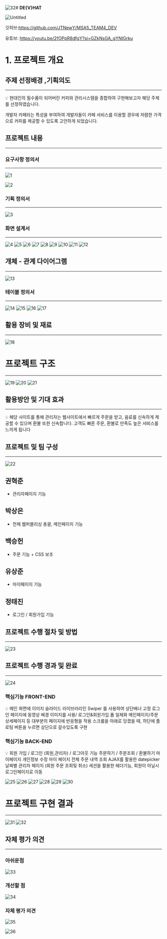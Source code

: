 ![32](https://github.com/JTNewY/MSA5_TEAM4_DEV/assets/151705894/8255c1ca-1328-495e-8ad3-8a8fa054ed67)# **DE{V}HAT**

![Untitled](https://github.com/JTNewY/MSA5_TEAM4_DEV/assets/151705894/6a7bef50-0496-4580-8cd4-0614a4bc50ec)


깃허브:https://github.com/JTNewY/MSA5_TEAM4_DEV

유튜브: https://youtu.be/2fOPpR8dfgY?si=GZkNsGA_gYNIGrku

# 1. 프로젝트 개요

## 주제 선정배경 ,기획의도

---

<aside>
💡 현대인의 필수품이 되어버린 커피와 관리시스템을 종합하여 구현해보고자 해당 주제를 선정하였습니다.

개발자 카페라는 특성을 부여하여 개발자들이 카페 서비스를 이용할 경우에 저렴한 가격으로 커피를 제공할 수 있도록 고안하게 되었습니다.

</aside>

## 프로젝트 내용

---

### 요구사항 정의서

---
![1](https://github.com/JTNewY/MSA5_TEAM4_DEV/assets/151705894/98b03a95-bc6b-42e4-96d8-c8eb8fb3e89f)

![2](https://github.com/JTNewY/MSA5_TEAM4_DEV/assets/151705894/aa939c66-64ee-4154-821a-959e0515db5b)


### 기획 정의서

---
![3](https://github.com/JTNewY/MSA5_TEAM4_DEV/assets/151705894/e4b4a2dc-fd7d-44d3-9dcd-69527192991b)



### 화면 설계서

---
![4](https://github.com/JTNewY/MSA5_TEAM4_DEV/assets/151705894/df6e7d30-631a-43dd-8295-1cbb0580522b)
![5](https://github.com/JTNewY/MSA5_TEAM4_DEV/assets/151705894/7af52bab-4e5a-48e1-af8d-d97e2b4e51d9)
![6](https://github.com/JTNewY/MSA5_TEAM4_DEV/assets/151705894/b808dfb6-ab50-4170-b125-a9c812c72aad)
![7](https://github.com/JTNewY/MSA5_TEAM4_DEV/assets/151705894/593b42ab-2bbc-4462-a44e-13f5f8247810)
![8](https://github.com/JTNewY/MSA5_TEAM4_DEV/assets/151705894/f4fe8ee0-44fb-4c70-a47f-3165b89d9dcd)
![9](https://github.com/JTNewY/MSA5_TEAM4_DEV/assets/151705894/a1089761-5227-42cb-97ed-3f827eadcabf)
![10](https://github.com/JTNewY/MSA5_TEAM4_DEV/assets/151705894/93790aee-43bb-444b-9fea-6ebf879ad27b)
![11](https://github.com/JTNewY/MSA5_TEAM4_DEV/assets/151705894/5238d742-3a7a-4ffe-893d-d93a13a332a8)
![12](https://github.com/JTNewY/MSA5_TEAM4_DEV/assets/151705894/127f1e07-a1b3-4d7b-b5e2-c88f53c6f140)


## 개체 - 관계 다이어그램

---

![13](https://github.com/JTNewY/MSA5_TEAM4_DEV/assets/151705894/98ad595a-fb05-474a-9382-0baae16bc9a0)


### 테이블 정의서

---
![14](https://github.com/JTNewY/MSA5_TEAM4_DEV/assets/151705894/c8c341d7-0fa3-4007-abc2-17b32c67627a)
![15](https://github.com/JTNewY/MSA5_TEAM4_DEV/assets/151705894/c8c3588f-b124-4b5b-bc02-24fc9e83e6c6)
![16](https://github.com/JTNewY/MSA5_TEAM4_DEV/assets/151705894/0119bf56-b91c-44eb-8083-e321793b8e55)
![17](https://github.com/JTNewY/MSA5_TEAM4_DEV/assets/151705894/36536841-54e3-48a6-b043-6d4822f0ad06)


## 활용 장비 및 재료

---

![18](https://github.com/JTNewY/MSA5_TEAM4_DEV/assets/151705894/25e5b866-2fc2-4210-85a6-519738b38a61)

# 프로젝트 구조

---
![19](https://github.com/JTNewY/MSA5_TEAM4_DEV/assets/151705894/540e0b49-c053-404a-98d8-04cb91d94bdb)
![20](https://github.com/JTNewY/MSA5_TEAM4_DEV/assets/151705894/243d2ad0-8a3d-4206-a969-a62d1fc63465)
![21](https://github.com/JTNewY/MSA5_TEAM4_DEV/assets/151705894/1d56c917-5a1f-4820-86be-8e4e831a5365)

## 활용방안 및 기대 효과

---

<aside>
💡 해당 사이트를 통해 관리자는 웹사이트에서 빠르게 주문을 받고,
음료를 신속하게 제공할 수 있으며 환불 또한 신속합니다.
고객도 빠른 주문, 환불로 만족도 높은 서비스를 느끼게 됩니다

</aside>

## 프로젝트 및 팀 구성

---

![22](https://github.com/JTNewY/MSA5_TEAM4_DEV/assets/151705894/e6e983a9-ca93-4293-916d-59f9f3a41b1f)


## 권혁준

- 관리자페이지 기능

## 박상은

- 전체 웹퍼블리싱 총괄, 메인페이지 기능

## 백승헌

- 주문 기능 + CSS 보조

## 유상준

- 마이페이지 기능

## 정태진

- 로그인 / 회원가입 기능

## 프로젝트 수행 절차 및 방법

---
![23](https://github.com/JTNewY/MSA5_TEAM4_DEV/assets/151705894/e19e30f0-1216-4953-ba03-2aae1c568540)


## 프로젝트 수행 경과 및 완료

---
![24](https://github.com/JTNewY/MSA5_TEAM4_DEV/assets/151705894/2dedf72c-cb32-4a11-85e5-09695753dc41)


### 핵심기능 FRONT-END

<aside>
💡 메인 화면에 이미지 슬라이드 라이브러리인 Swiper 를 사용하여 상단배너 고정
로그인 페이지에 동영상 배경 이미지를 사용/ 로그인&회원가입 폼 일체화
메인페이지/주문상세페이지 등 대부분의 페이지에 반응형을 적용
스크롤을 아래로 당겼을 때, 하단에 플로팅 버튼을 누르면 상단으로 갈수있도록 구현

</aside>

### 핵심기능 BACK-END

<aside>
💡 회원 가입 / 로그인 (회원,관리자) / 로그아웃 기능
주문하기 / 주문조회 / 환불하기
마이페이지 개인정보 수정
마이 페이지 전체 주문 내역 조회
AJAX를 활용한 datepicker 날짜별 관리자 페이지 (회원 주문 조회및 취소)
세션을 활용한 헤더기능, 회원이 아닐시 로그인페이지로 이동

</aside>

![25](https://github.com/JTNewY/MSA5_TEAM4_DEV/assets/151705894/f795ba55-686b-43d8-99a9-7bcfc12805b1)
![26](https://github.com/JTNewY/MSA5_TEAM4_DEV/assets/151705894/009af708-31c5-4822-9623-3ad67893561d)
![27](https://github.com/JTNewY/MSA5_TEAM4_DEV/assets/151705894/f768647c-ea43-4843-8085-dcd517887469)
![28](https://github.com/JTNewY/MSA5_TEAM4_DEV/assets/151705894/b60e4ffe-7fd9-4727-ba7f-2d7336203693)
![29](https://github.com/JTNewY/MSA5_TEAM4_DEV/assets/151705894/68f044db-ba2e-4222-ad14-b352f8b5c48a)
![30](https://github.com/JTNewY/MSA5_TEAM4_DEV/assets/151705894/f3b61ecc-7cb2-40d8-9ca3-8091cc36b614)


# 프로젝트 구현 결과

---
![31](https://github.com/JTNewY/MSA5_TEAM4_DEV/assets/151705894/2833117b-545b-499a-8dea-fbeadf946c75)
![32](https://github.com/JTNewY/MSA5_TEAM4_DEV/assets/151705894/82d40a82-118f-4c33-a8d0-4f8dbfc318fe)

## 자체 평가 의견

---

### 아쉬운점

![33](https://github.com/JTNewY/MSA5_TEAM4_DEV/assets/151705894/0d63af35-df90-4796-a81f-4c62f93a07d7)


### 개선할 점

![34](https://github.com/JTNewY/MSA5_TEAM4_DEV/assets/151705894/dced4636-657c-48f7-bf45-ad1c9dbcd12a)


### 자체 평가 의견

![35](https://github.com/JTNewY/MSA5_TEAM4_DEV/assets/151705894/2ea89185-2a10-4d69-b9a7-d2fbaf83eded)

![36](https://github.com/JTNewY/MSA5_TEAM4_DEV/assets/151705894/43c7daa9-2895-455c-84c5-cdb543461459)
